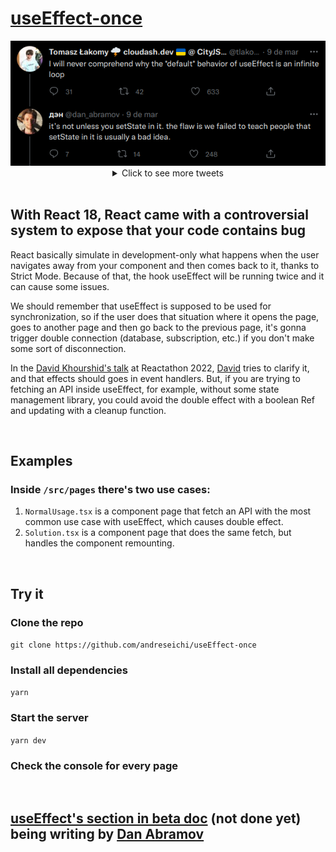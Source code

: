 # [useEffect-once](https://use-effect-once.vercel.app/)

<div align="center">
  <img src="./screenshots/tweet.png" alt="tweet screenshot">
  <details>
    <summary>Click to see more tweets</summary>
    <img src="./screenshots/tweet2.png" alt="tweet screenshot 2">
    <img src="./screenshots/tweet3.png" alt="tweet screenshot 3">
  </details>
</div>

<br/>

## With React 18, React came with a controversial system to expose that your code contains bug

<p>React basically simulate in development-only what happens when the user
navigates away from your component and then comes back to it, thanks to Strict
Mode. Because of that, the hook useEffect will be running twice and it can cause
some issues.</p>
<p>We should remember that useEffect is supposed to be used for synchronization,
 so if the user does that situation where it opens the page, goes to another page 
and then go back to the previous page, it's gonna trigger double connection
(database, subscription, etc.) if you don't make some sort of disconnection.</p>
<p>In the <a href='https://www.youtube.com/watch?v=HPoC-k7Rxwo' target='_blank'>
David Khourshid's talk</a> at Reactathon 2022, 
<a href='https://github.com/davidkpiano' target='_blank'>David</a> tries to 
clarify it, and that effects should goes in event handlers. But, if you are 
trying to fetching an API inside useEffect, for example, without some state 
management library, you could avoid the double effect with a boolean Ref and 
updating with a cleanup function.</p>

<br/>

## Examples

### Inside `/src/pages` there's two use cases:

1. `NormalUsage.tsx` is a component page that fetch an API with the most common
   use case with useEffect, which causes double effect.
2. `Solution.tsx` is a component page that does the same fetch, but handles the
   component remounting.

<br/>

## Try it

### Clone the repo

`git clone https://github.com/andreseichi/useEffect-once`

### Install all dependencies

`yarn`

### Start the server

`yarn dev`

### Check the console for every page

<br/>

## [useEffect's section in beta doc](https://beta-reactjs-org-git-effects-fbopensource.vercel.app/learn/synchronizing-with-effects) (not done yet) being writing by [Dan Abramov](https://github.com/gaearon)
